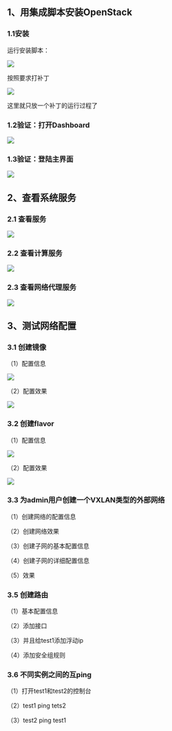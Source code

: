 ## 1、用集成脚本安装OpenStack
### 1.1安装
运行安装脚本：

![](images/1.png)

按照要求打补丁

![](images/3.png)

这里就只放一个补丁的运行过程了
### 1.2验证：打开Dashboard

![](images/7-0.png)

### 1.3验证：登陆主界面

![](images/7.png)

## 2、查看系统服务
### 2.1 查看服务

![](images/8.png)

### 2.2 查看计算服务

![](images/9.png)

### 2.3 查看网络代理服务

![](images/10.png)


## 3、测试网络配置
### 3.1 创建镜像
（1）配置信息

![](images/11.png)

（2）配置效果

![](images/12.png)

### 3.2 创建flavor
（1）配置信息

![](images/13.png)

（2）配置效果

![](images/14.png)

### 3.3 为admin用户创建一个VXLAN类型的外部网络
（1）创建网络的配置信息

（2）创建网络效果

（3）创建子网的基本配置信息

（4）创建子网的详细配置信息

（5）效果

### 3.5 创建路由
（1）基本配置信息

（2）添加接口

（3）并且给test1添加浮动ip

（4）添加安全组规则

### 3.6 不同实例之间的互ping
（1）打开test1和test2的控制台

（2）test1 ping tets2

（3）test2 ping test1



	


